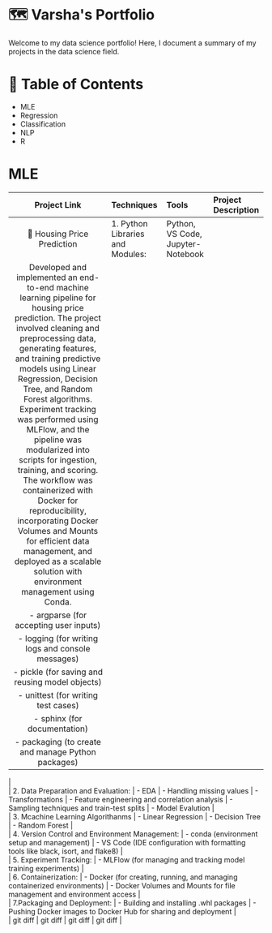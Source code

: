 # 🗺️ Varsha's Portfolio
Welcome to my data science portfolio! Here, I document a summary of my projects in the data science field.

# 📃 Table of Contents
- MLE
- Regression
- Classification
- NLP
- R

# MLE
| Project Link | Techniques | Tools | Project Description |
|     :---:    | :---           | :---          | :--     |
| 🏢 Housing Price Prediction | 1. Python Libraries and Modules:                       | Python, VS Code, Jupyter-Notebook |  
Developed and implemented an end-to-end machine learning pipeline for housing price prediction. The project involved cleaning and preprocessing data, generating features, and training predictive models using Linear Regression, Decision Tree, and Random Forest algorithms. Experiment tracking was performed using MLFlow, and the pipeline was modularized into scripts for ingestion, training, and scoring. The workflow was containerized with Docker for reproducibility, incorporating Docker Volumes and Mounts for efficient data management, and deployed as a scalable solution with environment management using Conda.  | 
|                                - argparse (for accepting user inputs)
|                                - logging (for writing logs and console messages)
|                                - pickle (for saving and reusing model objects)
|                                - unittest (for writing test cases)
|                                - sphinx (for documentation)
|                                - packaging (to create and manage Python packages)
|                                
|                               2. Data Preparation and Evaluation:
|                                - EDA
|                                - Handling missing values
|                                - Transformations
|                                - Feature engineering and correlation analysis
|                                - Sampling techniques and train-test splits
|                                - Model Evalution
|                                  
|                                3. Mcachine Learning Algorithanms
|                                - Linear Regression
|                                - Decision Tree
|                                - Random Forest
|                                
|                                4. Version Control and Environment Management:
|                                - conda (environment setup and management)
|                                - VS Code (IDE configuration with formatting tools like black, isort, and flake8)
|                                
|                                5. Experiment Tracking:
|                                - MLFlow (for managing and tracking model training experiments)
|                                
|                                6. Containerization:
|                                - Docker (for creating, running, and managing containerized environments)
|                                - Docker Volumes and Mounts for file management and environment access
|                                
|                                7.Packaging and Deployment:
|                                - Building and installing .whl packages
|                                - Pushing Docker images to Docker Hub for sharing and deployment
|     
| git diff     | git diff       | git diff      | git diff |
